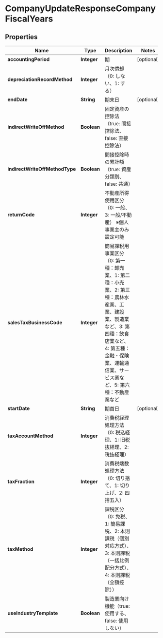 

# CompanyUpdateResponseCompanyFiscalYears


## Properties

Name | Type | Description | Notes
------------ | ------------- | ------------- | -------------
**accountingPeriod** | **Integer** | 期 |  [optional]
**depreciationRecordMethod** | **Integer** | 月次償却（0: しない、1: する） | 
**endDate** | **String** | 期末日 |  [optional]
**indirectWriteOffMethod** | **Boolean** | 固定資産の控除法（true: 間接控除法、false: 直接控除法） | 
**indirectWriteOffMethodType** | **Boolean** | 間接控除時の累計額（true: 資産分類別、false: 共通） | 
**returnCode** | **Integer** | 不動産所得使用区分（0: 一般、3: 一般/不動産） ※個人事業主のみ設定可能 | 
**salesTaxBusinessCode** | **Integer** | 簡易課税用事業区分（0: 第一種：卸売業、1: 第二種：小売業、2: 第三種：農林水産業、工業、建設業、製造業など、3: 第四種：飲食店業など、4: 第五種：金融・保険業、運輸通信業、サービス業など、5: 第六種：不動産業など | 
**startDate** | **String** | 期首日 |  [optional]
**taxAccountMethod** | **Integer** | 消費税経理処理方法（0: 税込経理、1: 旧税抜経理、2: 税抜経理） | 
**taxFraction** | **Integer** | 消費税端数処理方法（0: 切り捨て、1: 切り上げ、2: 四捨五入） | 
**taxMethod** | **Integer** | 課税区分（0: 免税、1: 簡易課税、2: 本則課税（個別対応方式）、3: 本則課税（一括比例配分方式）、4: 本則課税（全額控除）） | 
**useIndustryTemplate** | **Boolean** | 製造業向け機能（true: 使用する、false: 使用しない） | 



